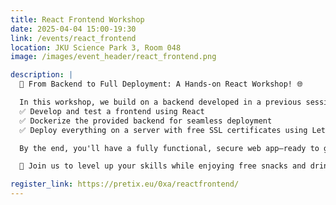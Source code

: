 ```yaml
---
title: React Frontend Workshop
date: 2025-04-04 15:00-19:30
link: /events/react_frontend
location: JKU Science Park 3, Room 048
image: /images/event_header/react_frontend.png

description: |
  🚀 From Backend to Full Deployment: A Hands-on React Workshop! 🌐

  In this workshop, we build on a backend developed in a previous session and take it to the next level! You'll learn to
  ✅ Develop and test a frontend using React
  ✅ Dockerize the provided backend for seamless deployment
  ✅ Deploy everything on a server with free SSL certificates using Let's Encrypt

  By the end, you'll have a fully functional, secure web app—ready to go live! 🔥

  📅 Join us to level up your skills while enjoying free snacks and drinks 🍻

register_link: https://pretix.eu/0xa/reactfrontend/
---
```

